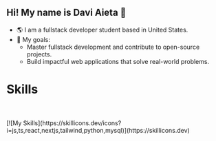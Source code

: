 ## Hi! My name is Davi Aieta 👋

- 🌎 I am a fullstack developer student based in United States.
- 🎯 My goals:
   - Master fullstack development and contribute to open-source projects.
   - Build impactful web applications that solve real-world problems.

<h1>Skills</h1>
<br></br>
[![My Skills](https://skillicons.dev/icons?i=js,ts,react,nextjs,tailwind,python,mysql)](https://skillicons.dev)
